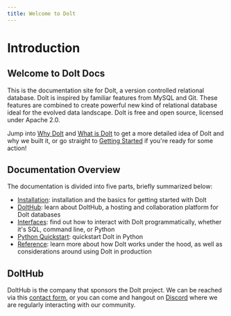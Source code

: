 ```yaml
---
title: Welcome to Dolt
---
```


# Introduction

## Welcome to Dolt Docs

This is the documentation site for Dolt, a version controlled relational database. Dolt is inspired by familiar features from MySQL and Git. These features are combined to create powerful new kind of relational database ideal for the evolved data landscape. Dolt is free and open source, licensed under Apache 2.0.

Jump into [Why Dolt](introduction/why-dolt/README.md) and [What is Dolt](introduction/what-is-dolt.md) to get a more detailed idea of Dolt and why we built it, or go straight to [Getting Started](getting-started/installation.md) if you're ready for some action!

## Documentation Overview

The documentation is divided into five parts, briefly summarized below:

* [Installation](getting-started/installation.md): installation and the basics for getting started with Dolt
* [DoltHub](dolthub/getting-started.md): learn about DoltHub, a hosting and collaboration platform for Dolt databases
* [Interfaces](interfaces/sql/): find out how to interact with Dolt programmatically, whether it's SQL, command line, or Python
* [Python Quickstart](getting-started/python.md): quickstart Dolt in Python
* [Reference](reference/architecture.md): learn more about how Dolt works under the hood, as well as considerations around using Dolt in production

## DoltHub

DoltHub is the company that sponsors the Dolt project. We can be reached via this [contact form](https://www.dolthub.com/contact), or you can come and hangout on [Discord](https://discord.com/invite/RFwfYpu) where we are regularly interacting with our community.

